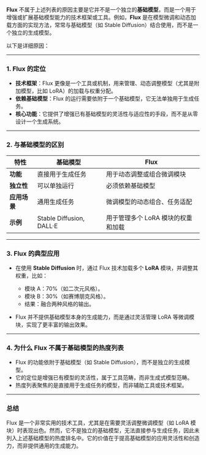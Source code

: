 **Flux** 不属于上述列表的原因主要是它并不是一个独立的**基础模型**，而是一个用于增强或扩展基础模型能力的技术框架或工具。例如，**Flux** 是在模型微调和动态加载方面的实现方法，常常与基础模型（如 Stable Diffusion）结合使用，而不是一个独立的生成模型。

以下是详细原因：

---

### **1. Flux 的定位**
- **技术框架**：Flux 更像是一个工具或机制，用来管理、动态调整模型（尤其是附加模型，比如 LoRA）的加载与权重分配。
- **依赖基础模型**：Flux 的运行需要依附于一个基础模型，它无法单独用于生成任务。
- **核心功能**：它提供了增强已有基础模型的灵活性与适应性的手段，而不是从零设计一个生成系统。

---

### **2. 与基础模型的区别**
| 特性             | 基础模型                   | Flux                                   |
|------------------|----------------------------|----------------------------------------|
| **功能**         | 直接用于生成任务           | 用于动态调整或组合微调模块            |
| **独立性**       | 可以单独运行               | 必须依赖基础模型                      |
| **应用场景**     | 通用生成任务               | 微调模型的动态组合、任务适配           |
| **示例**         | Stable Diffusion, DALL·E   | 用于管理多个 LoRA 模块的权重和加载     |

---

### **3. Flux 的典型应用**
- 在使用 **Stable Diffusion** 时，通过 Flux 技术加载多个 **LoRA** 模块，并调整其权重，比如：
  - 模块 A：70%（如二次元风格）。
  - 模块 B：30%（如赛博朋克风格）。
  - 结果：融合两种风格的输出。

- Flux 并不提供基础模型本身的生成能力，而是通过灵活管理 LoRA 等微调模块，实现了更丰富的输出效果。

---

### **4. 为什么 Flux 不属于基础模型的热度列表**
- Flux 的功能依附于基础模型（如 Stable Diffusion），而不是独立的生成模型。
- 它的定位是增强已有模型的灵活性，属于工具范畴，而非生成式模型范畴。
- 热度列表聚焦的是直接用于生成任务的模型，而非辅助工具或技术框架。

---

### **总结**
Flux 是一个非常实用的技术工具，尤其是在需要灵活调整微调模型（如 LoRA 模块）时表现出色。然而，它不是独立的基础模型，无法直接参与生成任务，因此未列入上述基础模型的热度排名中。它的价值在于提高基础模型的应用灵活性和创造力，而非提供通用的生成能力。
